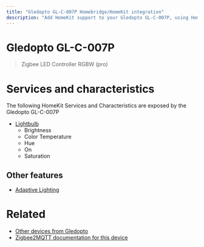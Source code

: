 ```yaml
---
title: "Gledopto GL-C-007P Homebridge/HomeKit integration"
description: "Add HomeKit support to your Gledopto GL-C-007P, using Homebridge, Zigbee2MQTT and homebridge-z2m."
---
```

<!---
This file has been GENERATED using src/docgen/docgen.ts
DO NOT EDIT THIS FILE MANUALLY!
-->
# Gledopto GL-C-007P
> Zigbee LED Controller RGBW (pro)


# Services and characteristics
The following HomeKit Services and Characteristics are exposed by
the Gledopto GL-C-007P

* [Lightbulb](../../light.md)
  * Brightness
  * Color Temperature
  * Hue
  * On
  * Saturation


## Other features
* [Adaptive Lighting](../../light.md)


# Related
* [Other devices from Gledopto](../index.md#gledopto)
* [Zigbee2MQTT documentation for this device](https://www.zigbee2mqtt.io/devices/GL-C-007P.html)